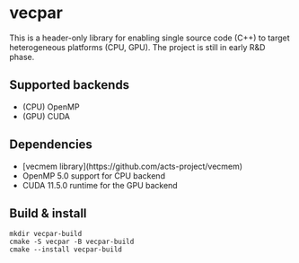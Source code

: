 # vecpar
This is a header-only library for enabling single source code (C++) to target heterogeneous platforms (CPU, GPU). The project is still in early R&D phase.

## Supported backends
<ul>
  <li> (CPU) OpenMP </li>
  <li> (GPU) CUDA </li>
</ul>

## Dependencies
<ul>
  <li> [vecmem library](https://github.com/acts-project/vecmem) </li>
  <li> OpenMP 5.0 support for CPU backend </li>
  <li> CUDA 11.5.0 runtime for the GPU backend </li>
</ul>

## Build & install
`mkdir vecpar-build` <br>
`cmake -S vecpar -B vecpar-build` <br>
`cmake --install vecpar-build`<br>


